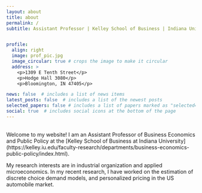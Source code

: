```yaml
---
layout: about
title: about
permalink: /
subtitle: Assistant Professor | Kelley School of Business | Indiana University


profile:
  align: right
  image: prof_pic.jpg
  image_circular: true # crops the image to make it circular
  address: >
    <p>1309 E Tenth Street</p>
    <p>Hodge Hall 3080</p>
    <p>Bloomington, IN 47405</p>

news: false  # includes a list of news items
latest_posts: false  # includes a list of the newest posts
selected_papers: false # includes a list of papers marked as "selected={true}"
social: true  # includes social icons at the bottom of the page
---
```

<br />
Welcome to my website! I am an Assistant Professor of Business Economics and Public Policy at the [Kelley School of Business at Indiana University](https://kelley.iu.edu/faculty-research/departments/business-economics-public-policy/index.html). 

My research interests are in industrial organization and applied microeconomics. In my recent research, I have worked on the estimation of discrete choice demand models, and personalized pricing in the US automobile market. 

